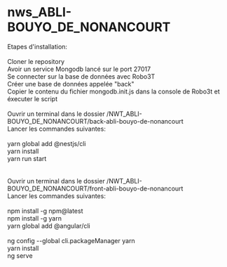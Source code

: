 # nws_ABLI-BOUYO_DE_NONANCOURT

Etapes d'installation: <br />
<br />
Cloner le repository<br />
Avoir un service Mongodb lancé sur le port 27017<br />
Se connecter sur la base de données avec Robo3T<br />
Créer une base de données appelée "back"<br />
Copier le contenu du fichier mongodb.init.js dans la console de Robo3t et éxecuter le script<br />
<br />
Ouvrir un terminal dans le dossier /NWT_ABLI-BOUYO_DE_NONANCOURT/back-abli-bouyo-de-nonancourt<br />
Lancer les commandes suivantes:<br />
<br />
yarn global add @nestjs/cli<br />
yarn install<br />
yarn run start<br />
<br />
<br />
Ouvrir un terminal dans le dossier /NWT_ABLI-BOUYO_DE_NONANCOURT/front-abli-bouyo-de-nonancourt<br />
Lancer les commandes suivantes:<br />
<br />
npm install -g npm@latest<br />
npm install -g yarn<br />
yarn global add @angular/cli<br />
<br />
ng config --global cli.packageManager yarn<br />
yarn install<br />
ng serve<br />

